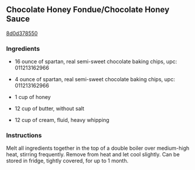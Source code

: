 ## Chocolate Honey Fondue/Chocolate Honey Sauce

[8d0d378550](http://www.food.com/recipe/chocolate-honey-fondue-chocolate-honey-sauce-463718)

### Ingredients

 - 16 ounce of spartan, real semi-sweet chocolate baking chips, upc: 011213162966

 - 4 ounce of spartan, real semi-sweet chocolate baking chips, upc: 011213162966

 - 1 cup of honey

 - 12 cup of butter, without salt

 - 12 cup of cream, fluid, heavy whipping

### Instructions

Melt all ingredients together in the top of a double boiler over medium-high heat, stirring frequently. Remove from heat and let cool slightly. Can be stored in fridge, tightly covered, for up to 1 month.